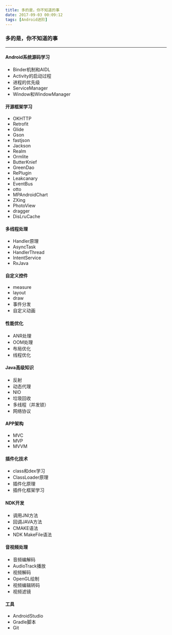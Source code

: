 ```yaml
---
title: 多的是，你不知道的事
date: 2017-09-03 00:09:12
tags: [Android进阶]
---
```


### 多的是，你不知道的事

---


#### Android系统源码学习

* Binder机制和AIDL
* Activity的启动过程
* 进程的优先级
* ServiceManager
* Window和WindowManager


#### 开源框架学习

* OKHTTP
* Retrofit
* Glide
* Gson
* fastjson
* Jackson
* Realm
* Ormlite
* ButterKnief
* GreenDao
* RePlugin
* Leakcanary
* EventBus
* otto
* MPAndroidChart
* ZXing
* PhotoView
* dragger
* DisLruCache


#### 多线程处理

* Handler原理
* AsyncTask
* HandlerThread
* IntentService
* RxJava

#### 自定义控件

* measure
* layout
* draw
* 事件分发
* 自定义动画

#### 性能优化

* ANR处理
* OOM处理
* 布局优化
* 线程优化

#### Java高级知识

* 反射
* 动态代理
* NIO
* 垃圾回收
* 多线程（并发锁）
* 网络协议

#### APP架构

* MVC
* MVP
* MVVM

#### 插件化技术

* class和dex学习
* ClassLoader原理
* 插件化原理
* 插件化框架学习

#### NDK开发

* 调用JNI方法
* 回调JAVA方法
* CMAKE语法
* NDK MakeFile语法


#### 音视频处理

* 音频编解码
* AudioTrack播放
* 视频解码
* OpenGL绘制
* 视频编辑转码
* 视频滤镜


#### 工具

* AndroidStudio
* Gradle脚本
* Git
